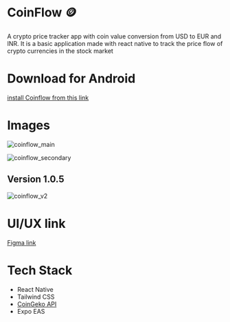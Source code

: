 # CoinFlow 🪙

A crypto price tracker app with coin value conversion from USD to EUR and INR. It is a basic application made with react native to track the price flow of crypto currencies in the stock market

# Download for Android 

<a href="https://expo.dev/accounts/swastik007/projects/CoinFlow/builds/5bd8bafd-a078-45c9-9a65-d799cf2e1e4a">install Coinflow from this link</a>

# Images

![coinflow_main](https://github.com/swastik-bose007/CoinFlow/assets/98341839/6ba29f3a-18b8-4be9-a333-c083f5e34dd8)

![coinflow_secondary](https://github.com/swastik-bose007/CoinFlow/assets/98341839/5e5e629a-b047-4faa-a86d-6334c5d6349f)

## Version 1.0.5

![coinflow_v2](https://github.com/swastik-bose007/CoinFlow/assets/98341839/e15000a4-6de2-4295-954f-27f2bb091633)


# UI/UX link

<a href="https://www.figma.com/file/R9J77BB7HiYlFGnRzhjr08/coinflow?type=design&node-id=0%3A1&mode=design&t=WjhuNbIYlMl9DZxe-1">Figma link</a>

# Tech Stack

- React Native
- Tailwind CSS
- <a href="https://www.coingecko.com/en/api/documentation">CoinGeko API</a>
- Expo EAS
